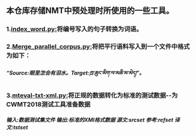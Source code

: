 ## 本仓库存储NMT中预处理时所使用的一些工具。
### 1.[index_word.py:](https://github.com/Shajiu/NLP_Machine-Translation/blob/master/Pre-processing-tools/index_word.py)将编号写入的句子转换为词语。
### 2.[Merge_parallel_corpus.py:](https://github.com/Shajiu/NLP_Machine-Translation/blob/master/Pre-processing-tools/Merge_parallel_corpus.py)将把平行语料写入到一个文件中格式为如下：
##### “Source:眼里怎会有泪水。Target:ཁྲ་ཆུང་མིག་ལ་མཆི་མ་མེད།”。
### 3.[mteval-txt-xml.py:](https://github.com/Shajiu/NLP_Machine-Translation/blob/master/Pre-processing-tools/mteval-txt-xml.py)将正规的数据转化为标准的测试数据--为CWMT2018测试工具准备数据
##### 输入:数据测试集文件  输出:标准的XMl格式数据   源文:srcset   参考:refset   译文:tstset
